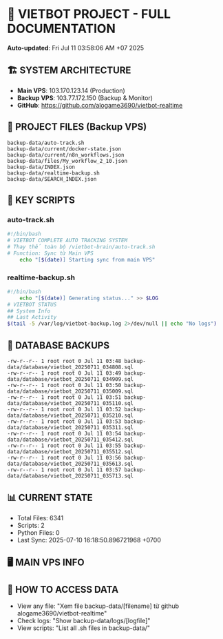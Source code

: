 # 🤖 VIETBOT PROJECT - FULL DOCUMENTATION
**Auto-updated**: Fri Jul 11 03:58:06 AM +07 2025

## 🏗️ SYSTEM ARCHITECTURE
- **Main VPS**: 103.170.123.14 (Production)
- **Backup VPS**: 103.77.172.150 (Backup & Monitor)
- **GitHub**: https://github.com/alogame3690/vietbot-realtime

## 📁 PROJECT FILES (Backup VPS)
```
backup-data/auto-track.sh
backup-data/current/docker-state.json
backup-data/current/n8n_workflows.json
backup-data/files/My_workflow_2_10.json
backup-data/INDEX.json
backup-data/realtime-backup.sh
backup-data/SEARCH_INDEX.json
```

## 🔧 KEY SCRIPTS
### auto-track.sh
```bash
#!/bin/bash
# VIETBOT COMPLETE AUTO TRACKING SYSTEM
# Thay thế toàn bộ /vietbot-brain/auto-track.sh
# Function: Sync từ Main VPS
    echo "[$(date)] Starting sync from main VPS"
```
### realtime-backup.sh
```bash
#!/bin/bash
    echo "[$(date)] Generating status..." >> $LOG
# VIETBOT STATUS
## System Info
## Last Activity
$(tail -5 /var/log/vietbot-backup.log 2>/dev/null || echo "No logs")
```

## 💾 DATABASE BACKUPS
```
-rw-r--r-- 1 root root 0 Jul 11 03:48 backup-data/database/vietbot_20250711_034808.sql
-rw-r--r-- 1 root root 0 Jul 11 03:49 backup-data/database/vietbot_20250711_034909.sql
-rw-r--r-- 1 root root 0 Jul 11 03:50 backup-data/database/vietbot_20250711_035009.sql
-rw-r--r-- 1 root root 0 Jul 11 03:51 backup-data/database/vietbot_20250711_035110.sql
-rw-r--r-- 1 root root 0 Jul 11 03:52 backup-data/database/vietbot_20250711_035210.sql
-rw-r--r-- 1 root root 0 Jul 11 03:53 backup-data/database/vietbot_20250711_035311.sql
-rw-r--r-- 1 root root 0 Jul 11 03:54 backup-data/database/vietbot_20250711_035412.sql
-rw-r--r-- 1 root root 0 Jul 11 03:55 backup-data/database/vietbot_20250711_035512.sql
-rw-r--r-- 1 root root 0 Jul 11 03:56 backup-data/database/vietbot_20250711_035613.sql
-rw-r--r-- 1 root root 0 Jul 11 03:57 backup-data/database/vietbot_20250711_035713.sql
```

## 📊 CURRENT STATE
- Total Files: 6341
- Scripts: 2
- Python Files: 0
- Last Sync: 2025-07-10 16:18:50.896721968 +0700

## 🖥️ MAIN VPS INFO


## 🚨 HOW TO ACCESS DATA
- View any file: "Xem file backup-data/[filename] từ github alogame3690/vietbot-realtime"
- Check logs: "Show backup-data/logs/[logfile]"
- View scripts: "List all .sh files in backup-data/"

